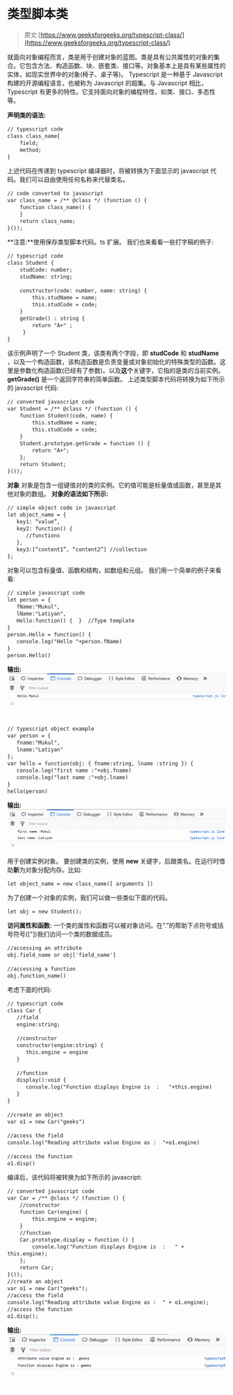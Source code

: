 # 类型脚本类

> 原文:[https://www.geeksforgeeks.org/typescript-class/](https://www.geeksforgeeks.org/typescript-class/)

就面向对象编程而言，类是用于创建对象的蓝图。类是具有公共属性的对象的集合。它包含方法、构造函数、块、嵌套类、接口等。对象基本上是具有某些属性的实体，如现实世界中的对象(椅子、桌子等)。
Typescript 是一种基于 Javascript 构建的开源编程语言，也被称为 Javascript 的超集。与 Javascript 相比，Typescript 有更多的特性。它支持面向对象的编程特性，如类、接口、多态性等。

**声明类的语法:**

```
// typescript code
class class_name{
    field;
    method;
}
```

上述代码在传递到 typescript 编译器时，将被转换为下面显示的 javascript 代码。我们可以自由使用任何名称来代替类名。

```
// code converted to javascript
var class_name = /** @class */ (function () {
    function class_name() {
    }
    return class_name;
}());
```

**注意:**使用保存类型脚本代码。ts 扩展。
我们也来看看一些打字稿的例子:

```
// typescript code
class Student {
    studCode: number;
    studName: string;

    constructor(code: number, name: string) {
        this.studName = name;
        this.studCode = code;
    }
    getGrade() : string {
        return "A+" ;
     }
} 
```

该示例声明了一个 Student 类，该类有两个字段，即 **studCode** 和 **studName** ，以及一个构造函数，该构造函数是负责变量或对象初始化的特殊类型的函数。这里是参数化构造函数(已经有了参数)。以及**这个**关键字，它指的是类的当前实例。 **getGrade()** 是一个返回字符串的简单函数。
上述类型脚本代码将转换为如下所示的 javascript 代码:

```
// converted javascript code
var Student = /** @class */ (function () {
    function Student(code, name) {
        this.studName = name;
        this.studCode = code;
    }
    Student.prototype.getGrade = function () {
        return "A+";
    };
    return Student;
}());
```

**对象**
对象是包含一组键值对的类的实例。它的值可能是标量值或函数，甚至是其他对象的数组。
**对象的语法如下所示:**

```
// simple object code in javascript
let object_name = { 
   key1: “value”,  
   key2: function() {
      //functions 
   }, 
   key3:[“content1”, “content2”] //collection  
};
```

对象可以包含标量值、函数和结构，如数组和元组。
我们用一个简单的例子来看看:

```
// simple javascript code
let person = {
   fName:"Mukul", 
   lName:"Latiyan", 
   Hello:function() {  }  //Type template 
} 
person.Hello = function() {  
   console.log("Hello "+person.fName)
}  
person.Hello()
```

**输出:**
![](img/e7ace482652ad2bcee35655477019b27.png)

```
// typescript object example
var person = { 
   fname:"Mukul", 
   lname:"Latiyan" 
}; 
var hello = function(obj: { fname:string, lname :string }) { 
   console.log("first name :"+obj.fname) 
   console.log("last name :"+obj.lname) 
} 
hello(person)
```

**输出:**
![](img/cb62b44a137a730bc5e3867f1a71e8b0.png)
用于创建实例对象。
要创建类的实例，使用 **new** 关键字，后跟类名。在运行时借助**新**为对象分配内存。比如:

```
let object_name = new class_name([ arguments ])
```

为了创建一个对象的实例，我们可以做一些类似下面的代码。

```
let obj = new Student();  
```

**访问属性和函数:**
一个类的属性和函数可以被对象访问。在“.”的帮助下点符号或括号符号(["])我们访问一个类的数据成员。

```
//accessing an attribute 
obj.field_name or obj['field_name']

//accessing a function 
obj.function_name()

```

考虑下面的代码:

```
// typescript code
class Car { 
   //field 
   engine:string; 

   //constructor 
   constructor(engine:string) { 
      this.engine = engine 
   }  

   //function 
   display():void { 
      console.log("Function displays Engine is  :   "+this.engine) 
   } 
} 

//create an object 
var o1 = new Car("geeks")

//access the field 
console.log("Reading attribute value Engine as :  "+o1.engine)  

//access the function
o1.disp()
```

编译后，该代码将被转换为如下所示的 javascript:

```
// converted javascript code
var Car = /** @class */ (function () {
    //constructor 
    function Car(engine) {
        this.engine = engine;
    }
    //function 
    Car.prototype.display = function () {
        console.log("Function displays Engine is  :   " + this.engine);
    };
    return Car;
}());
//create an object 
var o1 = new Car("geeks");
//access the field 
console.log("Reading attribute value Engine as :  " + o1.engine);
//access the function
o1.disp();
```

**输出:**
![](img/b6696365d8055c8762ae03923e6f02e0.png)